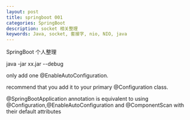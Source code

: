 ```yaml
---
layout: post
title: springboot 001
categories: SpringBoot
description: socket 相关整理
keywords: Java, socket, 套接字, nio, NIO, java
---
```


SpringBoot 个人整理

java -jar xx.jar --debug

only add one @EnableAutoConfiguration.

recommend that you add it to your primary @Configuration class.

@SpringBootApplication  annotation  is  equivalent  to  using  @Configuration,@EnableAutoConfiguration and @ComponentScan with their default attributes
